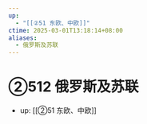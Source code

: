 ```yaml
---
up:
  - "[[②51 东欧、中欧]]"
ctime: 2025-03-01T13:18:14+08:00
aliases:
  - 俄罗斯及苏联
---
```


# ②512 俄罗斯及苏联

- up: [[②51 东欧、中欧]]
